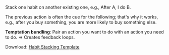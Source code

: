 Stack one habit on another existing one, e.g., After A, I do B.
  
The previous action is often the cue for the following; that's why it works, e.g., after you buy something, you are more likely to buy something else.

**Temptation bundling**: Pair an action you want to do with an action you need to do.
  $\Rightarrow$  Creates feedback loops.

Download: [Habit Stacking Template](https://083950260099-filekit-attachments.s3.us-east-2.amazonaws.com/iF7jUacYycu4bjcbUKJSz5Pz?response-content-disposition=inline%3B%20filename%3D%22Habit%20Stack.pdf%22%3B%20filename%2A%3DUTF-8%27%27Habit%2520Stack.pdf&response-content-type=application%2Fpdf&X-Amz-Algorithm=AWS4-HMAC-SHA256&X-Amz-Credential=ASIARHC6TJ6BSFFORHDV%2F20240731%2Fus-east-2%2Fs3%2Faws4_request&X-Amz-Date=20240731T131938Z&X-Amz-Expires=300&X-Amz-Security-Token=IQoJb3JpZ2luX2VjEHUaCXVzLWVhc3QtMiJHMEUCIQDf1PpJDEvuVtnfkumjitWFp%2F1MkTc%2BwAwMyRwfFry55gIgJcbiFsRq%2BzNrETKf1zGQ7iDShZQu66juR1gjB5ayhscqjgUIXhAEGgwwODM5NTAyNjAwOTkiDGMT%2BhX4rsOdB%2B0jLirrBBuK4jz7R0SjjQhCqfHhuH1FHYO34RP5sev3jxv%2F6z%2Fe1OSG%2B6T7Tna5QyptirebH8VMvSlOO6%2BDxIuhhkGR5ZJhCMfKxl0JGPVPShZpDX5DpIhJBaJxOfiRhbN3zpqdI9%2BYfPVm4Q8dOd1O9lNrHkgYGsR2BPHqjyrwCf18XaamrMAJmZ%2B8XscK%2F5xXZ1spMV0rDuB5ww627ppZ%2ByiCeR%2BtraydM9g98nYiR5%2BjEX7RQCbIClIKYaA%2FeVLjeVMs2NaGnF4j6Xjnwgmm9ALSWyqfX1jJapzh%2F32GBU6q7A4tGqYZMdRt39n3dKaSLB6prygRvdQYjpMyDK8Cad6Rq%2FdPI5B1CBBs%2BiRsZuaNXn5BIZeWLTusLPZJhcwEzYq5JLkvHmEK1iohCO6T2JmluzMYerBhwDHz3NfGUFtKkLVpYAr%2FF7u6J97cUEhpMiSDtlWL03pi%2BWU9tlpRTpm00KSfhdT8OUKhbYJeZWIVbJERdAC28ERcIvQuP9SsBMGD824eyjQA5EB%2BOhPqC0WJS88qoz1CZcYj%2BYF5uAM4kTBVzQwOZIOcHBEJ6jsKrklPAwVU4cSQt2%2FF3%2FgQ32lPUVJo0u6rRt%2FnGTkwb%2FCHv7A%2B%2B3Gu4T0KrSAcF5cABKJ9lgJRAdTGe5oH0FlFzTvwNMYZIgIJrIsCEM05YnIPCxnJh%2Fe%2Fs7lllHdQj6Zp%2F1VxmKmTnl3jfDqemzTngmnyyvl4noHWS6zXOly6uVWapWEMhMjg%2BdL%2BnG%2F9Q9XSbQCfXHqWkskmzlv4%2BGXWys%2BfuhbIldncUIwbknn9lQ8wTotlbnddp%2BeQGDovMQQw6t%2BotQY6mgFvaW8u4JztNql2PZ3uM75QJJV4lgn%2Bnxs8NLaoRtrUEQ%2B3NN%2FLxkjbc%2BcpvJUD7Gxa9Jj5NZ9fk1oAh8qUkXWfBqxW6E6wB3RfBJqYtgaxTxyyUdHtOD%2F6YCQEihLibuVd9Fc1KAPzfECEyreMpD9ggLCrtnIgq0NjSPmYalfT0HlZ32pLuSoWwheQ6b5e9aVclyrR%2BXa9nQUA&X-Amz-SignedHeaders=host&X-Amz-Signature=e8dd83b2e39c959026406104acd01f7902e6ea421cde39825e7bbd8cd6b98d21)
